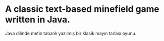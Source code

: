 # A classic text-based minefield game written in Java.

Java dilinde metin tabanlı yazılmış bir klasik mayın tarlası oyunu.
